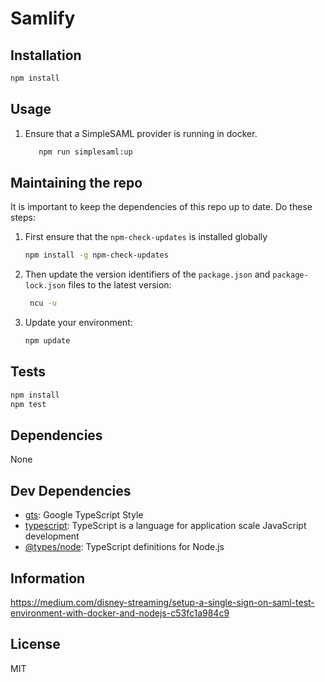 # Samlify

## Installation

```bash
npm install
```

## Usage

1. Ensure that a SimpleSAML provider is running in docker.

    ```bash
       npm run simplesaml:up
    ```

## Maintaining the repo

It is important to keep the dependencies of this repo up to date. Do these steps:
 
1. First ensure that the `npm-check-updates` is installed globally

   ```bash
   npm install -g npm-check-updates
   ```
   
2. Then update the version identifiers of the `package.json` and `package-lock.json` files to the latest version: 
    
   ```bash
    ncu -u
    ```

3. Update your environment:

    ```bash
    npm update
    ```

## Tests

```sh
npm install
npm test
```

## Dependencies

None

## Dev Dependencies

- [gts](https://ghub.io/gts): Google TypeScript Style
- [typescript](https://ghub.io/typescript): TypeScript is a language for application scale JavaScript development
- [@types/node](https://ghub.io/@types/node): TypeScript definitions for Node.js

## Information
https://medium.com/disney-streaming/setup-a-single-sign-on-saml-test-environment-with-docker-and-nodejs-c53fc1a984c9

## License

MIT
